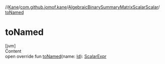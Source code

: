 //[Kane](../../index.md)/[com.github.jomof.kane](../index.md)/[AlgebraicBinarySummaryMatrixScalarScalar](index.md)/[toNamed](to-named.md)



# toNamed  
[jvm]  
Content  
open override fun [toNamed](to-named.md)(name: [Id](../../com.github.jomof.kane.impl/index.md#%5Bcom.github.jomof.kane.impl%2FId%2F%2F%2FPointingToDeclaration%2F%5D%2FClasslikes%2F-1422180844)): [ScalarExpr](../-scalar-expr/index.md)  




